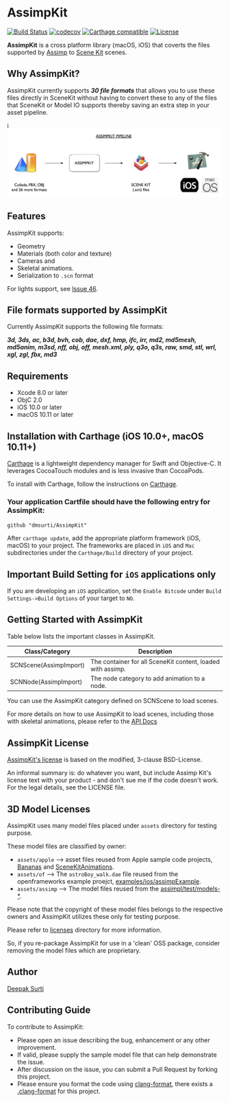 AssimpKit
=========
[![Build
Status](https://travis-ci.org/dmsurti/AssimpKit.svg?branch=master)](https://travis-ci.org/dmsurti/AssimpKit)
[![codecov](https://codecov.io/gh/dmsurti/AssimpKit/branch/master/graph/badge.svg)](https://codecov.io/gh/dmsurti/AssimpKit)
[![Carthage compatible](https://img.shields.io/badge/Carthage-compatible-4BC51D.svg?style=flat)](https://github.com/Carthage/Carthage)
[![License](https://img.shields.io/badge/License-BSD%203--Clause-blue.svg)](https://opensource.org/licenses/BSD-3-Clause)

**AssimpKit** is a cross platform library (macOS, iOS) that coverts the files supported by [Assimp](https://github.com/assimp/assimp) to [Scene Kit](https://developer.apple.com/reference/scenekit) scenes.

Why AssimpKit?
---

AssimpKit currently supports ***30 file formats*** that allows you to use these
files directly in SceneKit without having to convert these to any of the files
that SceneKit or Model IO supports thereby saving an extra step in your asset
pipeline.

i![](docs/img/kit.png?raw=true)

Features
---

AssimpKit supports:
* Geometry
* Materials (both color and texture)
* Cameras and
* Skeletal animations.
* Serialization to `.scn` format

For lights support, see [Issue 46](https://github.com/dmsurti/AssimpKit/issues/46).

File formats supported by AssimpKit
---

Currently AssimpKit supports the following file formats:

***3d, 3ds, ac, b3d, bvh, cob, dae, dxf, hmp, ifc, irr, md2, md5mesh, md5anim,
m3sd, nff, obj, off, mesh.xml, ply, q3o, q3s, raw, smd, stl, wrl, xgl, zgl, fbx,
md3***

Requirements
---

- Xcode 8.0 or later
- ObjC 2.0
- iOS 10.0 or later
- macOS 10.11 or later

Installation with Carthage (iOS 10.0+, macOS 10.11+)
---

[Carthage](https://github.com/Carthage/Carthage) is a lightweight dependency
manager for Swift and Objective-C. It leverages CocoaTouch modules and is less
invasive than CocoaPods.

To install with Carthage, follow the instructions on
[Carthage](https://github.com/Carthage/Carthage).

### Your application Cartfile should have the following entry for AssimpKit:

```
github "dmsurti/AssimpKit"
```

After `carthage update`, add the appropriate platform framework (iOS, macOS) to
your project. The frameworks are placed in `iOS` and `Mac` subdirectories under
the `Carthage/Build` directory of your project.

Important Build Setting for `iOS` applications only
---

If you are developing an `iOS` application, set the `Enable Bitcode` under `Build Settings->Build Options` of your target to `NO`.

Getting Started with AssimpKit
---

Table below lists the important classes in AssimpKit.

Class/Category        | Description         
----------------------| ----------------- 
SCNScene(AssimpImport)| The container for all SceneKit content, loaded with assimp.
SCNNode(AssimpImport) | The node category to add animation to a node.

You can use the AssimpKit category defined on SCNScene to load scenes.

For more details on how to use AssimpKit to load scenes, including those with skeletal
animations, please refer to the [API
Docs](https://dmsurti.github.io/AssimpKit/appledocs/html/index.html)

AssimpKit License
---

[AssimpKit's license](LICENSE.md) is based on the modified, 3-clause BSD-License.

An informal summary is: do whatever you want, but include Assimp Kit's license text with your product - and don't sue me if the code doesn't work. For the legal details, see the LICENSE file.

3D Model Licenses
---

AssimpKit uses many model files placed under `assets` directory for testing purpose.

These model files are classified by owner:
* `assets/apple` --> asset files reused from Apple sample code projects, [Bananas](https://github.com/master-nevi/WWDC-2014/tree/master/Bananas%20A%20simple%20SceneKit%20platforming%20game) and [SceneKitAnimations](https://developer.apple.com/library/content/samplecode/SceneKitAnimations/Introduction/Intro.html#//apple_ref/doc/uid/DTS40012569).
* `assets/of` --> The `astroBoy_walk.dae` file reused from the openframeworks example proejct, [examples/ios/assimpExample](https://github.com/openframeworks/openFrameworks/tree/master/examples/ios/assimpExample).
* `assets/assimp` --> The model files reused from the [assimpl/test/models-*](https://github.com/assimp/assimp/tree/master/test).

Please note that the copyright of these model files belongs to the respective owners and
AssimpKit utilizes these only for testing purpose.

Please refer to [licenses](licenses/) directory for more information.

So, if you re-package AssimpKit for use in a 'clean' OSS package, consider removing the model files which are proprietary.

Author
---

[Deepak Surti](https://github.com/dmsurti)

Contributing Guide
---

To contribute to AssimpKit:

* Please open an issue describing the bug, enhancement or any other improvement.
* If valid, please supply the sample model file that can help demonstrate the issue.
* After discussion on the issue, you can submit a Pull Request by forking this project.
* Please ensure you format the code using [clang-format](http://clang.llvm.org/docs/ClangFormat.html), there exists a [.clang-format](.clang-format) for this project.